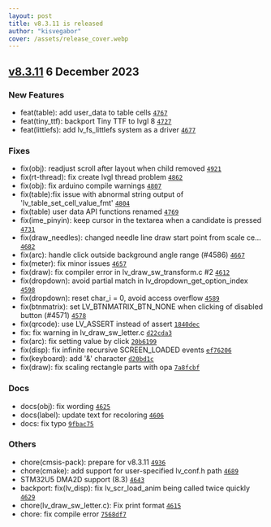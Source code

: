 ```yaml
---
layout: post
title: v8.3.11 is released
author: "kisvegabor"
cover: /assets/release_cover.webp
---
```


## [v8.3.11](https://github.com/lvgl/lvgl/compare/v8.3.11...v8.3.10) 6 December 2023

### New Features

- feat(table): add user_data to table cells [`4767`](https://github.com/lvgl/lvgl/pull/4767)
- feat(tiny_ttf): backport Tiny TTF to lvgl 8 [`4727`](https://github.com/lvgl/lvgl/pull/4727)
- feat(littlefs): add lv_fs_littlefs system as a driver [`4677`](https://github.com/lvgl/lvgl/pull/4677)

### Fixes

- fix(obj): readjust scroll after layout when child removed [`4921`](https://github.com/lvgl/lvgl/pull/4921)
- fix(rt-thread): fix create lvgl thread problem [`4862`](https://github.com/lvgl/lvgl/pull/4862)
- fix(obj): fix arduino compile warnings [`4807`](https://github.com/lvgl/lvgl/pull/4807)
- fix(table):fix issue with abnormal string output of 'lv_table_set_cell_value_fmt' [`4804`](https://github.com/lvgl/lvgl/pull/4804)
- fix(table) user data API functions renamed [`4769`](https://github.com/lvgl/lvgl/pull/4769)
- fix(ime_pinyin): keep cursor in the textarea when a candidate is pressed [`4731`](https://github.com/lvgl/lvgl/pull/4731)
- fix(draw_needles): changed needle line draw start point from scale ce… [`4682`](https://github.com/lvgl/lvgl/pull/4682)
- fix(arc): handle click outside background angle range (#4586) [`4667`](https://github.com/lvgl/lvgl/pull/4667)
- fix(meter):  fix minor issues [`4657`](https://github.com/lvgl/lvgl/pull/4657)
- fix(draw): fix compiler error in lv_draw_sw_transform.c #2 [`4612`](https://github.com/lvgl/lvgl/pull/4612)
- fix(dropdown): avoid partial match in lv_dropdown_get_option_index [`4598`](https://github.com/lvgl/lvgl/pull/4598)
- fix(dropdown): reset char_i = 0, avoid access overflow [`4589`](https://github.com/lvgl/lvgl/pull/4589)
- fix(btnmatrix): set LV_BTNMATRIX_BTN_NONE when clicking of disabled button (#4571) [`4578`](https://github.com/lvgl/lvgl/pull/4578)
- fix(qrcode): use LV_ASSERT instead of assert [`1840dec`](https://github.com/lvgl/lvgl/commit/1840decb4136ba01552fcb7cedb0ff759824e2fd)
- fix: fix warning in lv_draw_sw_letter.c [`d22cda3`](https://github.com/lvgl/lvgl/commit/d22cda3cdb15cee95763491db95753980846d9f9)
- fix(arc): fix setting value by click [`20b6199`](https://github.com/lvgl/lvgl/commit/20b6199ba90319942c3cd91f2c727da6cd40cd2d)
- fix(disp): fix infinite recursive SCREEN_LOADED events [`ef76206`](https://github.com/lvgl/lvgl/commit/ef76206c75ea9de26407534a9ce1079dc8e750e3)
- fix(keyboard): add '&' character [`d20bd1c`](https://github.com/lvgl/lvgl/commit/d20bd1ca397ff954167dd496cf1a78da8814f602)
- fix(draw): fix scaling rectangle parts with opa [`7a8fcbf`](https://github.com/lvgl/lvgl/commit/7a8fcbfd3458739cbe64b29767a969ece9542039)

### Docs

- docs(obj): fix wording [`4625`](https://github.com/lvgl/lvgl/pull/4625)
- docs(label): update text for recoloring [`4606`](https://github.com/lvgl/lvgl/pull/4606)
- docs: fix typo [`9fbac75`](https://github.com/lvgl/lvgl/commit/9fbac7570bdec18ddbb157b59f5e26a2ebdf5daf)

### Others

- chore(cmsis-pack): prepare for v8.3.11 [`4936`](https://github.com/lvgl/lvgl/pull/4936)
- chore(cmake): add support for user-specified lv_conf.h path [`4689`](https://github.com/lvgl/lvgl/pull/4689)
- STM32U5 DMA2D support (8.3) [`4643`](https://github.com/lvgl/lvgl/pull/4643)
- backport: fix(lv_disp): fix lv_scr_load_anim being called twice quickly [`4629`](https://github.com/lvgl/lvgl/pull/4629)
- chore(lv_draw_sw_letter.c): Fix print format [`4615`](https://github.com/lvgl/lvgl/pull/4615)
- chore: fix compile error [`7568df7`](https://github.com/lvgl/lvgl/commit/7568df77d16ecbf2242b2bc290dc8fc0eb29cf5a)

